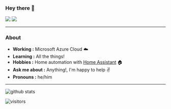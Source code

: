 ### Hey there 👋

[![](https://img.shields.io/badge/LinkedIn-whitematthew-blue)](https://www.linkedin.com/in/whitematthew/)
[![](https://img.shields.io/badge/Twitter-matthewwhite-lightblue)](https://twitter.com/matthewwhite)

---------------------------------------------------------------------------------------------------------------------------------------------------------------------------------
### About
-  **Working :**  Microsoft Azure Cloud :cloud:
-  **Learning :** All the things!
-  **Hobbies :** Home automation with [Home Assistant](https://www.home-assistant.io) :house:
-  **Ask me about :** Anything!, I'm happy to help :v:
-  **Pronouns :** he/him

---------------------------------------------------------------------------------------------------------------------------------------------------------------------------------

![github stats](https://github-readme-stats.vercel.app/api?username=matt-FFFFFF&show_icons=true)

![visitors](https://visitor-badge.glitch.me/badge?page_id=matt-FFFFFF.matt-FFFFFF)
